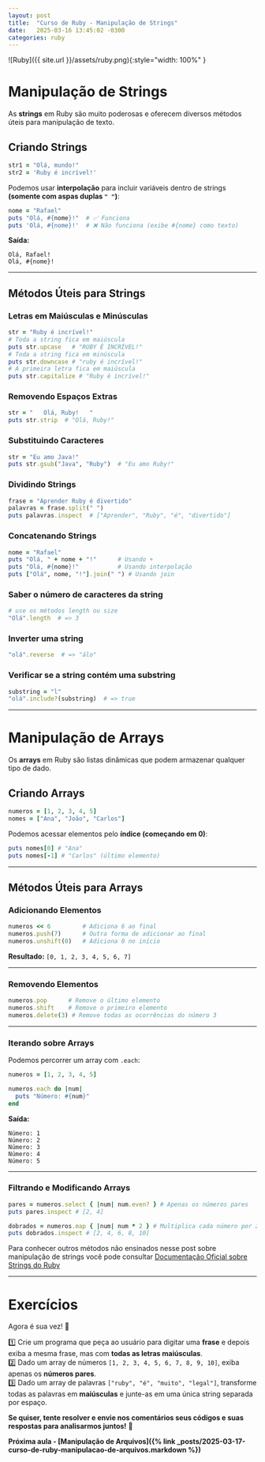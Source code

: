 ```yaml
---
layout: post
title:  "Curso de Ruby - Manipulação de Strings"
date:   2025-03-16 13:45:02 -0300
categories: ruby
---
```


![Ruby]({{ site.url }}/assets/ruby.png){:style="width: 100%" }

#  **Manipulação de Strings**
As **strings** em Ruby são muito poderosas e oferecem diversos métodos úteis para manipulação de texto.

## **Criando Strings**
```ruby
str1 = "Olá, mundo!"
str2 = 'Ruby é incrível!'
```

Podemos usar **interpolação** para incluir variáveis dentro de strings **(somente com aspas duplas `" "`)**:

```ruby
nome = "Rafael"
puts "Olá, #{nome}!"  # ✅ Funciona
puts 'Olá, #{nome}!'  # ❌ Não funciona (exibe #{nome} como texto)
```

 **Saída:**  
```
Olá, Rafael!
Olá, #{nome}!
```

---

## **Métodos Úteis para Strings**
###  **Letras em Maiúsculas e Minúsculas**
```ruby
str = "Ruby é incrível!"
# Toda a string fica em maiúscula
puts str.upcase   # "RUBY É INCRÍVEL!"
# Toda a string fica em minúscula
puts str.downcase # "ruby é incrível!" 
# A primeira letra fica em maiúscula
puts str.capitalize # "Ruby é incrível!"
```

###  **Removendo Espaços Extras**
```ruby
str = "   Olá, Ruby!   "
puts str.strip  # "Olá, Ruby!"
```

###  **Substituindo Caracteres**
```ruby
str = "Eu amo Java!"
puts str.gsub("Java", "Ruby")  # "Eu amo Ruby!"
```

###  **Dividindo Strings**
```ruby
frase = "Aprender Ruby é divertido"
palavras = frase.split(" ")
puts palavras.inspect  # ["Aprender", "Ruby", "é", "divertido"]
```

###  **Concatenando Strings**
```ruby
nome = "Rafael"
puts "Olá, " + nome + "!"      # Usando +
puts "Olá, #{nome}!"           # Usando interpolação
puts ["Olá", nome, "!"].join(" ") # Usando join
```

###  **Saber o número de caracteres da string**
```ruby
# use os métodos length ou size
"Olá".length  # => 3
```

###  **Inverter uma string**
```ruby
"olá".reverse  # => "álo"
```

###  **Verificar se a string contém uma substring**
```ruby
substring = "l"
"olá".include?(substring)  # => true
```

---

# **Manipulação de Arrays**
Os **arrays** em Ruby são listas dinâmicas que podem armazenar qualquer tipo de dado.

## **Criando Arrays**
```ruby
numeros = [1, 2, 3, 4, 5]
nomes = ["Ana", "João", "Carlos"]
```

Podemos acessar elementos pelo **índice (começando em 0)**:
```ruby
puts nomes[0] # "Ana"
puts nomes[-1] # "Carlos" (último elemento)
```

---

## **Métodos Úteis para Arrays**
###  **Adicionando Elementos**
```ruby
numeros << 6         # Adiciona 6 ao final
numeros.push(7)      # Outra forma de adicionar ao final
numeros.unshift(0)   # Adiciona 0 no início
```
 **Resultado:** `[0, 1, 2, 3, 4, 5, 6, 7]`

---

###  **Removendo Elementos**
```ruby
numeros.pop      # Remove o último elemento
numeros.shift    # Remove o primeiro elemento
numeros.delete(3) # Remove todas as ocorrências do número 3
```

---

###  **Iterando sobre Arrays**
Podemos percorrer um array com `.each`:
```ruby
numeros = [1, 2, 3, 4, 5]

numeros.each do |num|
  puts "Número: #{num}"
end
```
 **Saída:**
```
Número: 1
Número: 2
Número: 3
Número: 4
Número: 5
```

---

###  **Filtrando e Modificando Arrays**
```ruby
pares = numeros.select { |num| num.even? } # Apenas os números pares
puts pares.inspect # [2, 4]

dobrados = numeros.map { |num| num * 2 } # Multiplica cada número por 2
puts dobrados.inspect # [2, 4, 6, 8, 10]
```

Para conhecer outros métodos não ensinados nesse post sobre manipulação de strings você pode consultar [Documentação Oficial sobre Strings do Ruby](https://docs.ruby-lang.org/en/3.4/String.html)

---

#  **Exercícios**
Agora é sua vez! 💪  

1️⃣ Crie um programa que peça ao usuário para digitar uma **frase** e depois exiba a mesma frase, mas com **todas as letras maiúsculas**.  
2️⃣ Dado um array de números `[1, 2, 3, 4, 5, 6, 7, 8, 9, 10]`, exiba apenas os **números pares**.  
3️⃣ Dado um array de palavras `["ruby", "é", "muito", "legal"]`, transforme todas as palavras em **maiúsculas** e junte-as em uma única string separada por espaço.  

**Se quiser, tente resolver e envie nos comentários seus códigos e suas respostas para analisarmos juntos!** 🚀

**Próxima aula - [Manipulação de Arquivos]({% link _posts/2025-03-17-curso-de-ruby-manipulacao-de-arquivos.markdown %})**